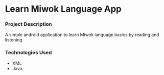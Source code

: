 # Learn Miwok Language App

### Project Description

A simple android application to learn Miwok language basics by reading and listening.

### Technologies Used

- XML
- Java
